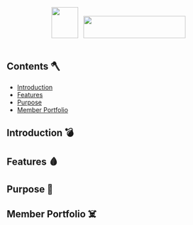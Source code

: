 <p align="center">
    <img src="https://i.ibb.co/j6zC0X3/ezgif-4-241998eeff.gif" height="70" width="60"/> &nbsp;
    <img src="https://i.ibb.co/1b7syj4/8fbde1eefb01a339aa88ecb27fcf0fa8.png" height="50" width="230"/><br><br>
</p>

## Contents 🪓
- [Introduction](#introduction)
- [Features](#features)
- [Purpose](#purpose)
- [Member Portfolio](#members)

### <a name="introduction"></a>
## Introduction 💣
<!-- Your introduction content here -->

### <a name="features"></a>
## Features 🩸
<!-- Your features content here -->

### <a name="purpose"></a>
## Purpose 🔪
<!-- Your purpose content here -->

### <a name="members"></a>
## Member Portfolio ☠️
<!-- Your member portfolio content here -->
